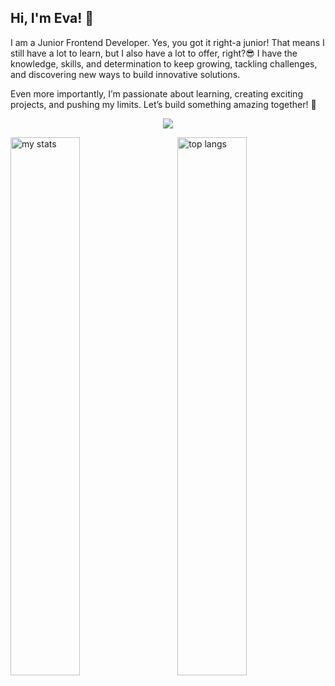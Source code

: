 ## Hi, I'm Eva! 🌱

I am a Junior Frontend Developer. Yes, you got it right-a junior! That means I still have a lot to learn, but I also have a lot to offer, right?😎 I have the knowledge, skills, and determination to keep growing, tackling challenges, and discovering new ways to build innovative solutions.

Even more importantly, I’m passionate about learning, creating exciting projects, and pushing my limits. Let’s build something amazing together! 🚀

<p align="center">
  <a href="https://skillicons.dev">
    <img src="https://skillicons.dev/icons?i=vscode,html,css,js,sass,react,redux,nodejs,figma,github,vite,aws,jest,ts" />
  </a>
</p>


<img alt="my stats" align="left" width="47%" src="https://github-readme-stats.vercel.app/api?username=evabytes"/>
<img alt="top langs" align="right" width="47%" src="https://github-readme-stats.vercel.app/api/top-langs/?username=evabytes&layout=compact"/>
